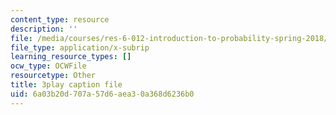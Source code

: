 ```yaml
---
content_type: resource
description: ''
file: /media/courses/res-6-012-introduction-to-probability-spring-2018/6a03b20d707a57d6aea30a368d6236b0_UbQcqFH33G0.vtt
file_type: application/x-subrip
learning_resource_types: []
ocw_type: OCWFile
resourcetype: Other
title: 3play caption file
uid: 6a03b20d-707a-57d6-aea3-0a368d6236b0
---
```

